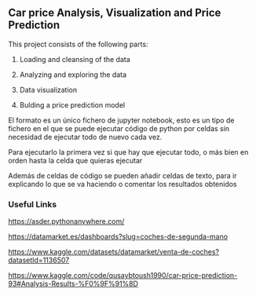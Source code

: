 ## Car price Analysis, Visualization and Price Prediction

This project consists of the following parts:

1. Loading and cleansing of the data 

2. Analyzing and exploring the data

3. Data visualization

4. Bulding a price prediction model


El formato es un único fichero de jupyter notebook, esto es un tipo de fichero en el que se puede ejecutar código de python por celdas sin necesidad de ejecutar todo de nuevo cada vez.

Para ejecutarlo la primera vez si que hay que ejecutar todo, o más bien en orden hasta la celda que quieras ejecutar

Además de celdas de código se pueden añadir celdas de texto, para ir explicando lo que se va haciendo o comentar los resultados obtenidos


### Useful Links

https://asder.pythonanywhere.com/

https://datamarket.es/dashboards?slug=coches-de-segunda-mano

https://www.kaggle.com/datasets/datamarket/venta-de-coches?datasetId=1136507

https://www.kaggle.com/code/qusaybtoush1990/car-price-prediction-93#Analysis-Results-%F0%9F%91%8D